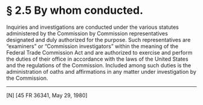 # § 2.5   By whom conducted.

Inquiries and investigations are conducted under the various statutes administered by the Commission by Commission representatives designated and duly authorized for the purpose. Such representatives are “examiners” or “Commission investigators” within the meaning of the Federal Trade Commission Act and are authorized to exercise and perform the duties of their office in accordance with the laws of the United States and the regulations of the Commission. Included among such duties is the administration of oaths and affirmations in any matter under investigation by the Commission.



---

[N] [45 FR 36341, May 29, 1980]




